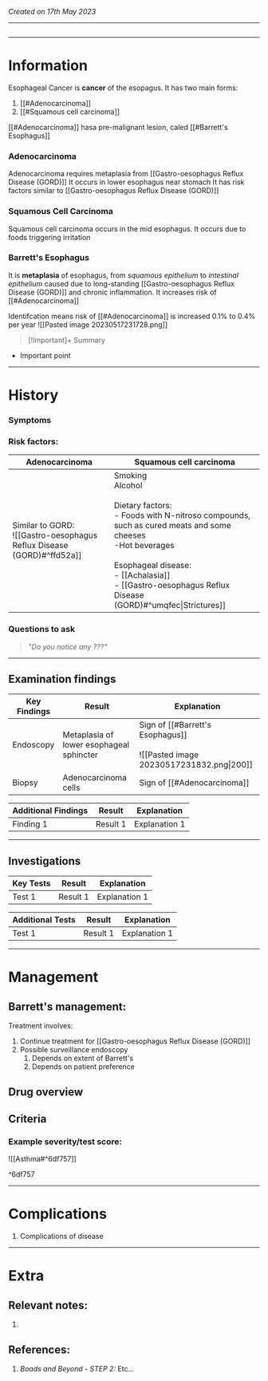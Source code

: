*Created on 17th May 2023*

---
```toc
```
---

# Information
Esophageal Cancer is **cancer** of the esopagus. It has two main forms:
1. [[#Adenocarcinoma]]
2. [[#Squamous cell carcinoma]]

[[#Adenocarcinoma]] hasa pre-malignant lesion, caled [[#Barrett's Esophagus]]

### Adenocarcinoma
Adenocarcinoma requires metaplasia from [[Gastro-oesophagus Reflux Disease (GORD)]]
It occurs in lower esophagus near stomach
It has risk factors similar to [[Gastro-oesophagus Reflux Disease (GORD)]]

### Squamous Cell Carcinoma
Squamous cell carcinoma occurs in the mid esophagus. It occurs due to foods triggering irritation

### Barrett's Esophagus
It is **metaplasia** of esophagus, from *squamous epithelium* to *intestinal epithelium* caused due to long-standing [[Gastro-oesophagus Reflux Disease (GORD)]] and chronic inflammation. It increases risk of [[#Adenocarcinoma]]

Identifcation means risk of [[#Adenocarcinoma]] is increased 0.1% to 0.4% per year
![[Pasted image 20230517231728.png]]

> [!Important]+ Summary
- Important point

--- 
# History
### Symptoms

### Risk factors:
|Adenocarcinoma | Squamous cell carcinoma |
| -------------- | ----------------------- |
|Similar to GORD: <br>![[Gastro-oesophagus Reflux Disease (GORD)#^ffd52a]] |Smoking <br>Alcohol <br> <br> Dietary factors:<br>- Foods with N-nitroso compounds, such as cured meats and some cheeses <br>-Hot beverages <br> <br> Esophageal disease: <br>- [[Achalasia]] <br>- [[Gastro-oesophagus Reflux Disease (GORD)#^umqfec\|Strictures]]|



### Questions to ask
>*"Do you notice any ???"*

---

## Examination findings 
| Key Findings | Result   | Explanation   |
| ------------ | -------- | ------------- |
|Endoscopy |Metaplasia of lower esophageal sphincter|Sign of [[#Barrett's Esophagus]] <br> <br>![[Pasted image 20230517231832.png\|200]]|
|Biopsy|Adenocarcinoma cells |Sign of [[#Adenocarcinoma]]|

| Additional Findings | Result   | Explanation   |
| ------------------- | -------- | ------------- |
| Finding 1           | Result 1 | Explanation 1 |

---

## Investigations
| Key Tests                 |Result| Explanation                                                                                                                                                     |
| ------------------------- | --- | --------------------------------------------------------------------------------------------------------------------------------------------------------------- |
| Test 1                    |Result 1| Explanation 1                                                                                                                                                        |

| Additional Tests               |  Result   | Explanation                |
| ------------------------------ | --- | --------------------- |
| Test 1                            |  Result 1   | Explanation 1 |

---

# Management
## Barrett's management:
Treatment involves:
1. Continue treatment for [[Gastro-oesophagus Reflux Disease (GORD)]]
2. Possible surveillance endoscopy
	1. Depends on extent of Barrett's
	2. Depends on patient preference

## Drug overview

## Criteria
### Example severity/test score:
![[Asthma#^6df757]]

^6df757

---

# Complications
1. Complications of disease

---

# Extra
## Relevant notes:
1. 
## References:
1. *Boads and Beyond - STEP 2:* Etc...